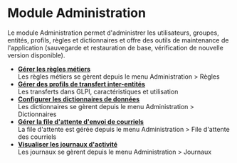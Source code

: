 Module Administration
=====================

Le module Administration permet d'administrer les utilisateurs, groupes, entités, profils, règles et dictionnaires et offre des outils de maintenance de l'application (sauvegarde et restauration de base,
vérification de nouvelle version disponible).

-   **[Gérer les règles métiers](../glpi/administration_rule.html)**\
     Les règles métiers se gèrent depuis le menu Administration \>
    Règles
-   **[Gérer des profils de transfert
    inter-entités](../glpi/administration_rule_transfer.html)**\
     Les transferts dans GLPI, caractéristiques et utilisation
-   **[Configurer les dictionnaires de
    données](../glpi/administration_dictionnary.html)**\
     Les dictionnaires se gèrent depuis le menu Administration \>
    Dictionnaires
-   **[Gérer la file d'attente d'envoi de
    courriels](../glpi/administration_mailqueue.html)**\
     La file d'attente est gérée depuis le menu Administration \> File
    d'attente des courriels
-   **[Visualiser les journaux
    d'activité](../glpi/administration_history.html)**\
     Les journaux se gèrent depuis le menu Administration \> Journaux


